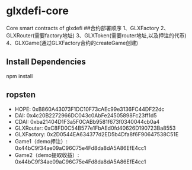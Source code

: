 # glxdefi-core
Core smart contracts of glxdefi
##合约部署顺序
1、GLXFactory
2、GLXRouter(需要factory地址)
3、GLXToken(需要router地址,以及押注的代币)
4、GLXGame(通过GLXFactory合约的createGame创建)

## Install Dependencies
npm install

## ropsten
- HOPE: 0xB860A43073F1DC10F73cAEc99e3136FC44DF22dc
- DAI:  0x4c20B2272966DC043c0AbFe24505898Fc23ff1d5
- CDAI: 0xba21404D1F3a5F0CABb9581f673f0340044cb0a4
- GLXRouter: 0xC8FD0C54B577e1FbAEd0fd40626D190723Ba8553
- GLXFactory: 0x2D0544EA634377d2ED5b4Dfa8f6F90647538C51E
- Game1（demo押注）: 0x44bC9f34ae09aC96C75e4Fd8da8dA5A86EfE4cc1
- Game2（demo提取收益）: 0x44bC9f34ae09aC96C75e4Fd8da8dA5A86EfE4cc1
